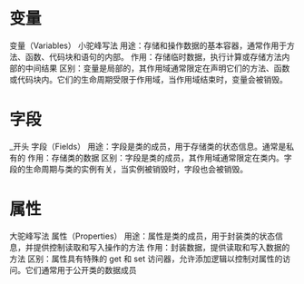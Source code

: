 # 变量

变量（Variables）
小驼峰写法
用途：存储和操作数据的基本容器，通常作用于方法、函数、代码块和语句的内部。
作用：存储临时数据，执行计算或存储方法内部的中间结果
区别：变量是局部的，其作用域通常限定在声明它们的方法、函数或代码块内。它们的生命周期受限于作用域，当作用域结束时，变量会被销毁。

# 字段

\_开头
字段（Fields）
用途：字段是类的成员，用于存储类的状态信息。通常是私有的
作用：存储类的数据
区别：字段是类的成员，其作用域通常限定在类内。字段的生命周期与类的实例有关，当实例被销毁时，字段也会被销毁。

# 属性

大驼峰写法
属性（Properties）
用途：属性是类的成员，用于封装类的状态信息，并提供控制读取和写入操作的方法
作用：封装数据，提供读取和写入数据的方法
区别：属性具有特殊的 get 和 set 访问器，允许添加逻辑以控制对属性的访问。它们通常用于公开类的数据成员
